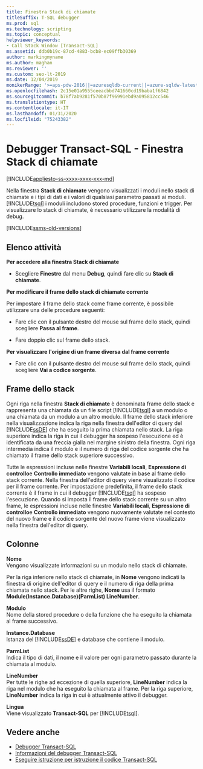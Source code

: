 ```yaml
---
title: Finestra Stack di chiamate
titleSuffix: T-SQL debugger
ms.prod: sql
ms.technology: scripting
ms.topic: conceptual
helpviewer_keywords:
- Call Stack Window [Transact-SQL]
ms.assetid: ddb0b19c-87cd-4883-bcb8-ec09ffb30369
author: markingmyname
ms.author: maghan
ms.reviewer: ''
ms.custom: seo-lt-2019
ms.date: 12/04/2019
monikerRange: '>=aps-pdw-2016||=azuresqldb-current||=azure-sqldw-latest||>=sql-server-2016||=sqlallproducts-allversions||>=sql-server-linux-2017||=azuresqldb-mi-current'
ms.openlocfilehash: 2c15e01a9555ceeacbbd741660cd19baba1f6842
ms.sourcegitcommit: b78f7ab9281f570b87f96991ebd9a095812cc546
ms.translationtype: HT
ms.contentlocale: it-IT
ms.lasthandoff: 01/31/2020
ms.locfileid: "75243382"
---
```

# <a name="transact-sql-debugger---call-stack-window"></a>Debugger Transact-SQL - Finestra Stack di chiamate

[!INCLUDE[appliesto-ss-xxxx-xxxx-xxx-md](../../includes/appliesto-ss-xxxx-xxxx-xxx-md.md)]

Nella finestra **Stack di chiamate** vengono visualizzati i moduli nello stack di chiamate e i tipi di dati e i valori di qualsiasi parametro passati ai moduli. [!INCLUDE[tsql](../../includes/tsql-md.md)] i moduli includono stored procedure, funzioni e trigger. Per visualizzare lo stack di chiamate, è necessario utilizzare la modalità di debug.  

[!INCLUDE[ssms-old-versions](../../includes/ssms-old-versions.md)]

## <a name="task-list"></a>Elenco attività

**Per accedere alla finestra Stack di chiamate**

- Scegliere **Finestre** dal menu **Debug**, quindi fare clic su **Stack di chiamate**.

**Per modificare il frame dello stack di chiamate corrente**

Per impostare il frame dello stack come frame corrente, è possibile utilizzare una delle procedure seguenti:

- Fare clic con il pulsante destro del mouse sul frame dello stack, quindi scegliere **Passa al frame**.

- Fare doppio clic sul frame dello stack.  

**Per visualizzare l'origine di un frame diversa dal frame corrente**

- Fare clic con il pulsante destro del mouse sul frame dello stack, quindi scegliere **Vai a codice sorgente**.

## <a name="stack-frames"></a>Frame dello stack

Ogni riga nella finestra **Stack di chiamate** è denominata frame dello stack e rappresenta una chiamata da un file script [!INCLUDE[tsql](../../includes/tsql-md.md)] a un modulo o una chiamata da un modulo a un altro modulo. Il frame dello stack inferiore nella visualizzazione indica la riga nella finestra dell'editor di query del [!INCLUDE[ssDE](../../includes/ssde-md.md)] che ha eseguito la prima chiamata nello stack. La riga superiore indica la riga in cui il debugger ha sospeso l'esecuzione ed è identificata da una freccia gialla nel margine sinistro della finestra. Ogni riga intermedia indica il modulo e il numero di riga del codice sorgente che ha chiamato il frame dello stack superiore successivo.  

Tutte le espressioni incluse nelle finestre **Variabili locali**, **Espressione di controllo**e **Controllo immediato** vengono valutate in base al frame dello stack corrente. Nella finestra dell'editor di query viene visualizzato il codice per il frame corrente. Per impostazione predefinita, il frame dello stack corrente è il frame in cui il debugger [!INCLUDE[tsql](../../includes/tsql-md.md)] ha sospeso l'esecuzione. Quando si imposta il frame dello stack corrente su un altro frame, le espressioni incluse nelle finestre **Variabili locali**, **Espressione di controllo**e **Controllo immediato** vengono nuovamente valutate nel contesto del nuovo frame e il codice sorgente del nuovo frame viene visualizzato nella finestra dell'editor di query.  
  
## <a name="columns"></a>Colonne

 **Nome**  
 Vengono visualizzate informazioni su un modulo nello stack di chiamate.  
  
 Per la riga inferiore nello stack di chiamate, in **Nome** vengono indicati la finestra di origine dell'editor di query e il numero di riga della prima chiamata nello stack. Per le altre righe, **Nome** usa il formato **Module(Instance.Database)(ParmList) LineNumber**.  
  
 **Modulo**  
 Nome della stored procedure o della funzione che ha eseguito la chiamata al frame successivo.  
  
 **Instance.Database**  
 Istanza del [!INCLUDE[ssDE](../../includes/ssde-md.md)] e database che contiene il modulo.  
  
 **ParmList**  
 Indica il tipo di dati, il nome e il valore per ogni parametro passato durante la chiamata al modulo.  
  
 **LineNumber**  
 Per tutte le righe ad eccezione di quella superiore, **LineNumber** indica la riga nel modulo che ha eseguito la chiamata al frame. Per la riga superiore, **LineNumber** indica la riga in cui è attualmente attivo il debugger.  
  
 **Lingua**  
 Viene visualizzato **Transact-SQL** per [!INCLUDE[tsql](../../includes/tsql-md.md)].  
  
## <a name="see-also"></a>Vedere anche

- [Debugger Transact-SQL](../../relational-databases/scripting/transact-sql-debugger.md)
- [Informazioni del debugger Transact-SQL](../../relational-databases/scripting/transact-sql-debugger-information.md)
- [Eseguire istruzione per istruzione il codice Transact-SQL](../../relational-databases/scripting/step-through-transact-sql-code.md)
